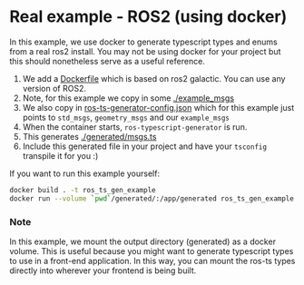 # Real example - ROS2 (using docker)

In this example, we use docker to generate typescript types and enums from a real ros2 install. You may not be using docker for your project but this should nonetheless serve as a useful reference.

1. We add a [Dockerfile](./Dockerfile) which is based on ros2 galactic. You can use any version of ROS2.
2. Note, for this example we copy in some [./example_msgs](./example_msgs)
3. We also copy in [ros-ts-generator-config.json](./ros-ts-generator-config.json) which for this example just points to `std_msgs`, `geometry_msgs` and our `example_msgs`
4. When the container starts, `ros-typescript-generator` is run.
5. This generates [./generated/msgs.ts](./generated/msgs.ts)
6. Include this generated file in your project and have your `tsconfig` transpile it for you :)

If you want to run this example yourself:

```bash
docker build . -t ros_ts_gen_example
docker run --volume `pwd`/generated/:/app/generated ros_ts_gen_example
```

### Note

In this example, we mount the output directory (generated) as a docker volume. This is useful because you might want to generate typescript types to use in a front-end application. In this way, you can mount the ros-ts types directly into wherever your frontend is being built.